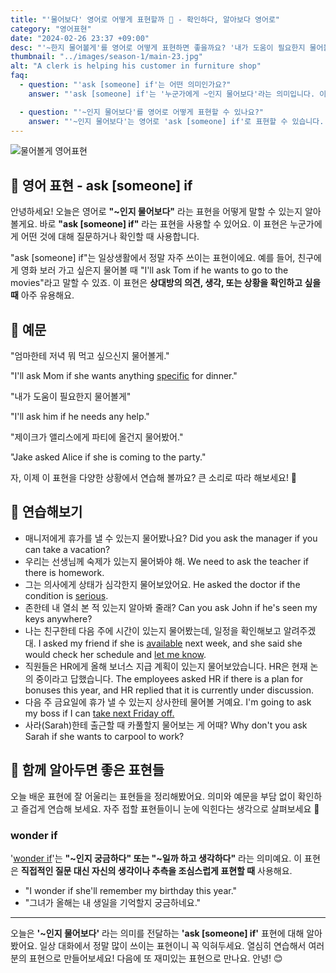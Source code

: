 ```yaml
---
title: "'물어보다' 영어로 어떻게 표현할까 🤔 - 확인하다, 알아보다 영어로"
category: "영어표현"
date: "2024-02-26 23:37 +09:00"
desc: "'~한지 물어볼게'를 영어로 어떻게 표현하면 좋을까요? '내가 도움이 필요한지 물어볼게.', '제이크가 앨리스에게 파티에 올 건지 물어봤어.' 등을 영어로 표현하는 법을 배워봅시다."
thumbnail: "../images/season-1/main-23.jpg"
alt: "A clerk is helping his customer in furniture shop"
faq:
  - question: "'ask [someone] if'는 어떤 의미인가요?"
    answer: "'ask [someone] if'는 '누군가에게 ~인지 물어보다'라는 의미입니다. 이 표현은 누군가에게 어떤 것에 대해 질문하거나 확인할 때 사용합니다. 예를 들어, 'I'll ask Mom if she wants to join us for dinner'는 '엄마께 저녁 식사에 함께하고 싶으신지 여쭤볼게요'라는 뜻입니다."

  - question: "'~인지 물어보다'를 영어로 어떻게 표현할 수 있나요?"
    answer: "'~인지 물어보다'는 영어로 'ask [someone] if'로 표현할 수 있습니다. 예를 들어, '친구에게 영화 보러 가고 싶은지 물어볼게'는 'I'll ask my friend if they want to go to the movies'로 말할 수 있습니다."
---
```


![물어볼게 영어표현](../images/season-1/main-23.jpg)

## 🌟 영어 표현 - ask [someone] if

안녕하세요! 오늘은 영어로 **"~인지 물어보다"** 라는 표현을 어떻게 말할 수 있는지 알아볼게요. 바로 **"ask [someone] if"** 라는 표현을 사용할 수 있어요. 이 표현은 누군가에게 어떤 것에 대해 질문하거나 확인할 때 사용합니다.

"ask [someone] if"는 일상생활에서 정말 자주 쓰이는 표현이에요. 예를 들어, 친구에게 영화 보러 가고 싶은지 물어볼 때 "I'll ask Tom if he wants to go to the movies"라고 말할 수 있죠. 이 표현은 **상대방의 의견, 생각, 또는 상황을 확인하고 싶을 때** 아주 유용해요.

## 📖 예문

"엄마한테 저녁 뭐 먹고 싶으신지 물어볼게."

"I'll ask Mom if she wants anything [specific](/blog/in-english/488.specific/) for dinner."

"내가 도움이 필요한지 물어볼게"

"I'll ask him if he needs any help."

"제이크가 앨리스에게 파티에 올건지 물어봤어."

"Jake asked Alice if she is coming to the party."

자, 이제 이 표현을 다양한 상황에서 연습해 볼까요? 큰 소리로 따라 해보세요! 🎤

## 💬 연습해보기

<ul data-interactive-list>
  <li data-interactive-item>
    <span data-toggler>매니저에게 휴가를 낼 수 있는지 물어봤나요?</span>
    <span data-answer>Did you ask the manager if you can take a vacation?</span>
  </li>
  <li data-interactive-item>
    <span data-toggler>우리는 선생님께 숙제가 있는지 물어봐야 해.</span>
    <span data-answer>We need to ask the teacher if there is homework.</span>
  </li>
  <li data-interactive-item>
    <span data-toggler>그는 의사에게 상태가 심각한지 물어보았어요.</span>
    <span data-answer>He asked the doctor if the condition is <a href="/blog/in-english/146.serious/">serious</a>.</span>
  </li>
  <li data-interactive-item>
    <span data-toggler>존한테 내 열쇠 본 적 있는지 알아봐 줄래?</span>
    <span data-answer>Can you ask John if he's seen my keys anywhere?</span>
  </li>
  <li data-interactive-item>
    <span data-toggler>나는 친구한테 다음 주에 시간이 있는지 물어봤는데, 일정을 확인해보고 알려주겠대.</span>
    <span data-answer>I asked my friend if she is <a href="/blog/in-english/188.available/">available</a> next week, and she said she would check her schedule and <a href="/blog/in-english/241.let-someone-know/">let me know</a>.</span>
  </li>
  <li data-interactive-item>
    <span data-toggler>직원들은 HR에게 올해 보너스 지급 계획이 있는지 물어보았습니다. HR은 현재 논의 중이라고 답했습니다.</span>
    <span data-answer>The employees asked HR if there is a plan for bonuses this year, and HR replied that it is currently under discussion.</span>
  </li>
  <li data-interactive-item>
    <span data-toggler>다음 주 금요일에 휴가 낼 수 있는지 상사한테 물어볼 거예요.</span>
    <span data-answer>I'm going to ask my boss if I can <a href="/blog/in-english/004-take-some-time-off/">take next Friday off.</a></span>
  </li>
  <li data-interactive-item>
    <span data-toggler>사라(Sarah)한테 출근할 때 카풀할지 물어보는 게 어때?</span>
    <span data-answer>Why don't you ask Sarah if she wants to carpool to work?</span>
  </li>
</ul>

## 🤝 함께 알아두면 좋은 표현들

오늘 배운 표현에 잘 어울리는 표현들을 정리해봤어요. 의미와 예문을 부담 없이 확인하고 즐겁게 연습해 보세요. 자주 접할 표현들이니 눈에 익힌다는 생각으로 살펴보세요 👀

### wonder if

'[wonder if](/blog/in-english/220.wonder-if/)'는 **"~인지 궁금하다" 또는 "~일까 하고 생각하다"** 라는 의미예요. 이 표현은 **직접적인 질문 대신 자신의 생각이나 추측을 조심스럽게 표현할 때** 사용해요.

- "I wonder if she'll remember my birthday this year."
- "그녀가 올해는 내 생일을 기억할지 궁금하네요."

---

오늘은 **'\~인지 물어보다'** 라는 의미를 전달하는 **'ask [someone] if'** 표현에 대해 알아봤어요. 일상 대화에서 정말 많이 쓰이는 표현이니 꼭 익혀두세요. 열심히 연습해서 여러분의 표현으로 만들어보세요! 다음에 또 재미있는 표현으로 만나요. 안녕! 😊
